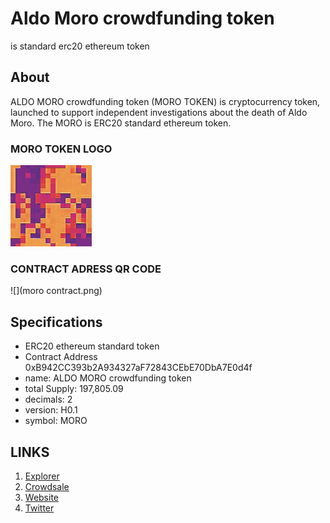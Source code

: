 # Aldo Moro crowdfunding token
is standard erc20 ethereum token

## About
ALDO MORO crowdfunding token (MORO TOKEN) is cryptocurrency token, launched to support independent investigations about the death of Aldo Moro.
The MORO is ERC20 standard ethereum token.

### MORO TOKEN LOGO 
![](morotokenlogo130x130.png)

### CONTRACT ADRESS QR CODE
![](moro contract.png)

## Specifications

* ERC20 ethereum standard token
* Contract Address 0xB942CC393b2A934327aF72843CEbE70DbA7E0d4f
* name: ALDO MORO crowdfunding token
* total Supply: 197,805.09
* decimals: 2
* version: H0.1
* symbol: MORO 

## LINKS

1. [Explorer](https://ethplorer.io/address/0xfe0bf738bbe15fef8b76b8c6e7f2b1d6c0d3a50c#pageSize=50)
2. [Crowdsale](https://morotoken.blogspot.com) 
3. [Website](https://morotoken.wordpress.com/)
4. [Twitter](https://twitter.com/MoroToken)

